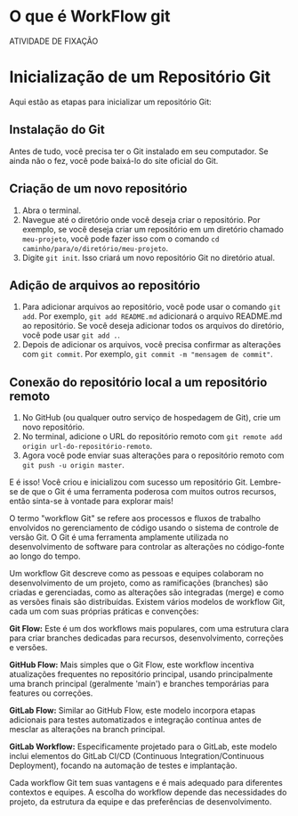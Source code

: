 # O que é WorkFlow git
ATIVIDADE DE FIXAÇÃO


# Inicialização de um Repositório Git

Aqui estão as etapas para inicializar um repositório Git:

## Instalação do Git
Antes de tudo, você precisa ter o Git instalado em seu computador. Se ainda não o fez, você pode baixá-lo do site oficial do Git.

## Criação de um novo repositório
1. Abra o terminal.
2. Navegue até o diretório onde você deseja criar o repositório. Por exemplo, se você deseja criar um repositório em um diretório chamado `meu-projeto`, você pode fazer isso com o comando `cd caminho/para/o/diretório/meu-projeto`.
3. Digite `git init`. Isso criará um novo repositório Git no diretório atual.

## Adição de arquivos ao repositório
1. Para adicionar arquivos ao repositório, você pode usar o comando `git add`. Por exemplo, `git add README.md` adicionará o arquivo README.md ao repositório. Se você deseja adicionar todos os arquivos do diretório, você pode usar `git add .`.
2. Depois de adicionar os arquivos, você precisa confirmar as alterações com `git commit`. Por exemplo, `git commit -m "mensagem de commit"`.

## Conexão do repositório local a um repositório remoto
1. No GitHub (ou qualquer outro serviço de hospedagem de Git), crie um novo repositório.
2. No terminal, adicione o URL do repositório remoto com `git remote add origin url-do-repositório-remoto`.
3. Agora você pode enviar suas alterações para o repositório remoto com `git push -u origin master`.

E é isso! Você criou e inicializou com sucesso um repositório Git. Lembre-se de que o Git é uma ferramenta poderosa com muitos outros recursos, então sinta-se à vontade para explorar mais!

O termo "workflow Git" se refere aos processos e fluxos de trabalho envolvidos no gerenciamento de código usando o sistema de controle de versão Git. O Git é uma ferramenta amplamente utilizada no desenvolvimento de software para controlar as alterações no código-fonte ao longo do tempo.

Um workflow Git descreve como as pessoas e equipes colaboram no desenvolvimento de um projeto, como as ramificações (branches) são criadas e gerenciadas, como as alterações são integradas (merge) e como as versões finais são distribuídas. Existem vários modelos de workflow Git, cada um com suas próprias práticas e convenções:

**Git Flow:** Este é um dos workflows mais populares, com uma estrutura clara para criar branches dedicadas para recursos, desenvolvimento, correções e versões.

**GitHub Flow:** Mais simples que o Git Flow, este workflow incentiva atualizações frequentes no repositório principal, usando principalmente uma branch principal (geralmente 'main') e branches temporárias para features ou correções.

**GitLab Flow:** Similar ao GitHub Flow, este modelo incorpora etapas adicionais para testes automatizados e integração contínua antes de mesclar as alterações na branch principal.

**GitLab Workflow:** Especificamente projetado para o GitLab, este modelo inclui elementos do GitLab CI/CD (Continuous Integration/Continuous Deployment), focando na automação de testes e implantação.

Cada workflow Git tem suas vantagens e é mais adequado para diferentes contextos e equipes. A escolha do workflow depende das necessidades do projeto, da estrutura da equipe e das preferências de desenvolvimento.

